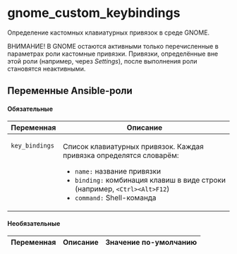 # gnome_custom_keybindings

Определение кастомных клавиатурных привязок в среде GNOME.

ВНИМАНИЕ! В GNOME остаются активными только перечисленные в параметрах роли кастомные привязки.
Привязки, определённые вне этой роли (например, через _Settings_), после выполнения роли становятся
неактивными.

## Переменные Ansible-роли

#### Обязательные

<table>
<thead>
<th>
Переменная
</th>
<th>
Описание
</th>
</thead>
<tbody>

<tr>

<td valign="top">

`key_bindings`

</td>
<td valign="top">

Список клавиатурных привязок. Каждая привязка определятся словарём:

* `name:` название привязки
* `binding:` комбинация клавиш в виде строки (например, `<Ctrl><Alt>F12`)
* `command:` Shell-команда

</td>

</tr>

</tbody>
</table>

#### Необязательные

| Переменная | Описание | Значение по-умолчанию |
| --- | --- | --- |

